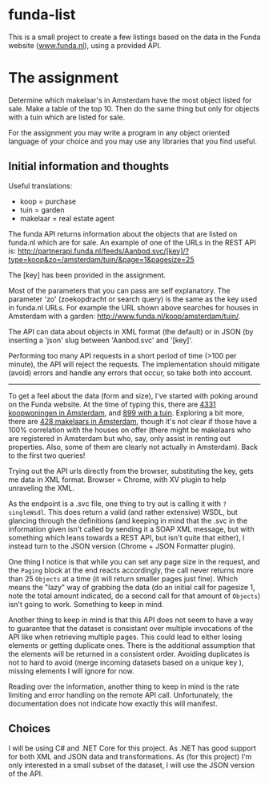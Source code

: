# funda-list
This is a small project to create a few listings based on the data in the Funda website (www.funda.nl), using 
a provided API.

# The assignment

Determine which makelaar's in Amsterdam have the most object listed for sale. Make a table of the top 10. 
Then do the same thing but only for objects with a tuin which are listed for sale. 

For the assignment you may write a program in any object oriented language of your choice and you may use any 
libraries that you find useful.

## Initial information and thoughts

Useful translations:
* koop = purchase 
* tuin = garden
* makelaar = real estate agent

The funda API returns information about the objects that are listed on funda.nl which are for sale. An example 
of one of the URLs in the REST API is: 
http://partnerapi.funda.nl/feeds/Aanbod.svc/[key]/?type=koop&zo=/amsterdam/tuin/&page=1&pagesize=25

The [key] has been provided in the assignment.

Most of the parameters that you can pass are self explanatory. The parameter 'zo' (zoekopdracht or search query) 
is the same as the key used in funda.nl URLs. For example the URL shown above searches for houses in Amsterdam 
with a garden: http://www.funda.nl/koop/amsterdam/tuin/.

The API can data about objects in XML format (the default) or in JSON (by inserting a 'json' slug between 
'Aanbod.svc' and '[key]'.

Performing too many API requests in a short period of time (>100 per minute), the API will reject the 
requests. The implementation should mitigate (avoid) errors and handle any errors that occur, so take 
both into account.

---

To get a feel about the data (form and size), I've started with poking around on the Funda website. At the 
time of typing this, there are [4331 koopwoningen in Amsterdam]( https://www.funda.nl/koop/amsterdam/), and 
[899 with a tuin](https://www.funda.nl/koop/amsterdam/tuin/). Exploring a bit more, there are 
[428 makelaars in Amsterdam](https://www.funda.nl/makelaars/amsterdam/), though it's not clear if those have a 
100% correlation with the houses on offer (there might be makelaars who are registered in Amsterdam but who, 
say, only assist in renting out properties. Also, some of them are clearly not actually in Amsterdam). Back to 
the first two queries!

Trying out the API urls directly from the browser, substituting the key, gets me data in XML format. 
Browser = Chrome, with XV plugin to help unraveling the XML.

As the endpoint is a .svc file, one thing to try out is calling it with `?singleWsdl`. This does return a valid 
(and rather extensive) WSDL, but glancing through the definitions (and keeping in mind that the .svc in the 
information given isn't called by sending it a SOAP XML message, but with something which leans towards a REST 
API, but isn't quite that either), I instead turn to the JSON version (Chrome + JSON Formatter plugin).

One thing I notice is that while you can set any page size in the request, and the `Paging` block at the end 
reacts accordingly, the call never returns more than 25 `Objects` at a time (it will return smaller pages just 
fine). Which means the "lazy" way of grabbing the data (do an initial call for pagesize 1, note the total amount 
indicated, do a second call for that amount of `Objects`) isn't going to work. Something to keep in mind.

Another thing to keep in mind is that this API does not seem to have a way to guarantee that the dataset is 
consistant over multiple invocations of the API like when retrieving multiple pages. This could lead to either 
losing elements or getting duplicate ones. There is the additional assumption that the elements will be returned 
in a consistent order. Avoiding duplicates is not to hard to avoid (merge incoming datasets based on a unique key
), missing elements I will ignore for now.

Reading over the information, another thing to keep in mind is the rate limiting and error handling on the 
remote API call. Unfortunately, the documentation does not indicate how exactly this will manifest. 



## Choices

I will be using C# and .NET Core for this project. As .NET has good support for both XML and JSON data and transformations. As (for this project) I'm only interested in a small subset of the dataset, I will use the JSON version of the API.



